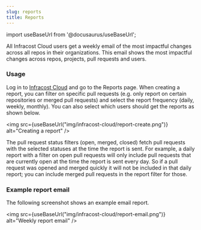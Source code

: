 ```yaml
---
slug: reports
title: Reports
---
```


import useBaseUrl from '@docusaurus/useBaseUrl';

All Infracost Cloud users get a weekly email of the most impactful changes across all repos in their organizations. This email shows the most impactful changes across repos, projects, pull requests and users. 

### Usage

Log in to [Infracost Cloud](https://dashboard.infracost.io) and go to the Reports page. When creating a report, you can filter on specific pull requests (e.g. only report on certain repositories or merged pull requests) and select the report frequency (daily, weekly, monthly). You can also select which users should get the reports as shown below.

<img src={useBaseUrl("img/infracost-cloud/report-create.png")} alt="Creating a report" />

The pull request status filters (open, merged, closed) fetch pull requests with the selected statuses at the time the report is sent. For example, a daily report with a filter on open pull requests will only include pull requests that are currently open at the time the report is sent every day. So if a pull request was opened and merged quickly it will not be included in that daily report; you can include merged pull requests in the report filter for those.

### Example report email

The following screenshot shows an example email report.

<img src={useBaseUrl("img/infracost-cloud/report-email.png")} alt="Weekly report email" />

